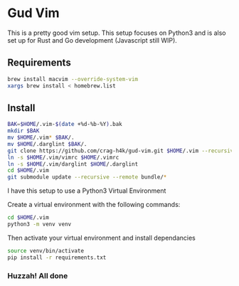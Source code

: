# Gud Vim

This is a pretty good vim setup. This setup focuses on Python3 and is also set up for Rust and Go development (Javascript still WIP).

## Requirements

```sh
brew install macvim --override-system-vim
xargs brew install < homebrew.list
```

## Install

```sh
BAK=$HOME/.vim-$(date +%d-%b-%Y).bak
mkdir $BAK
mv $HOME/.vim* $BAK/.
mv $HOME/.darglint $BAK/.
git clone https://github.com/crag-h4k/gud-vim.git $HOME/.vim --recursive
ln -s $HOME/.vim/vimrc $HOME/.vimrc
ln -s $HOME/.vim/darglint $HOME/.darglint
cd $HOME/.vim
git submodule update --recursive --remote bundle/*
```

I have this setup to use a Python3 Virtual Environment

Create a virtual environment with the following commands:

```sh
cd $HOME/.vim
python3 -m venv venv
```

Then activate your virtual environment and install dependancies

```zsh
source venv/bin/activate
pip install -r requirements.txt
```

### Huzzah! All done
